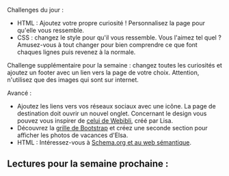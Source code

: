 Challenges du jour :
- HTML : Ajoutez votre propre curiosité ! Personnalisez la page pour qu'elle vous ressemble. 
- CSS : changez le style pour qu'il vous ressemble. Vous l'aimez tel quel ? Amusez-vous à tout changer pour bien comprendre ce que font chaques lignes puis revenez à la normale. 

Challenge supplémentaire pour la semaine : changez toutes les curiosités et ajoutez un footer avec un lien vers la page de votre choix. 
Attention, n'utilisez que des images qui sont sur internet.

Avancé : 
- Ajoutez les liens vers vos réseaux sociaux avec une icône. La page de destination doit ouvrir un nouvel onglet. Concernant le design vous pouvez vous inspirer de [celui de Webibli](http://webibli.fr/users/1128), créé par Lisa.
- Découvrez la [grille de Bootstrap](http://getbootstrap.com/css/#grid) et créez une seconde section pour afficher les photos de vacances d'Elsa.
- HTML : Intéressez-vous à [Schema.org et au web sémantique](https://openclassrooms.com/courses/decouper-une-maquette/ajouter-les-metatags).

Lectures pour la semaine prochaine : 
- 
